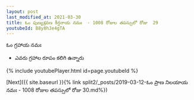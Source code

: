 ```yaml
---
layout: post
last_modified_at: 2021-03-30
title: ఓం పుణ్యశ్రవణ కీర్తనాయ నమః  - 1008 రోజుల తపస్సులో రోజు  29
youtubeId: B8y8hJe4gTA
---
```

 
 
 ఓం గ్రహాయ నమః  
 
 -  ఎవరు గ్రహాల రూపం కలిగి ఉన్నారు 
 
  
 
  
 
 
 
 
 
 


{% include youtubePlayer.html id=page.youtubeId %}
 
[Next]({{ site.baseurl }}{% link  split2/_posts/2019-03-12-ఓం ప్రాణ నిలయాయ నమః  - 1008 రోజుల తపస్సులో రోజు  30.md%})
 
